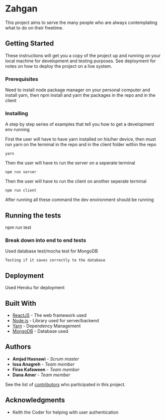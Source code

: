 
# Zahgan

This project aims to serve the many people who are always contemplating what to do on their freetime.

## Getting Started

These instructions will get you a copy of the project up and running on your local machine for development and testing purposes. See deployment for notes on how to deploy the project on a live system.

### Prerequisites

Need to install node package manager on your personal computer and install yarn, then npm install and yarn the packages in the repo and in the client


### Installing

A step by step series of examples that tell you how to get a development env running

First the user will have to have yarn installed on his/her device, then must run yarn on the terminal in the repo and in the client folder within the repo

```
yarn
```

Then the user will have to run the server on a seperate terminal

```
npm run server
```

Then the user will have to run the client on another seperate terminal

```
npm run client
```

After running all these command the dev environment should be running

## Running the tests

npm run test

### Break down into end to end tests

Used database test/mocha test for MongoDB

```
Testing if it saves correctly to the database
```

## Deployment

Used Heroku for deployment

## Built With

* [ReactJS](https://reactjs.org/docs/getting-started.html) - The web framework used
* [Node.js](https://nodejs.org/en/docs/) - Library used for server/backend
* [Yarn](https://yarnpkg.com/en/) - Dependency Management
* [MongoDB](https://docs.mongodb.com/) - Database used

## Authors

* **Amjad Hasnawi** - *Scrum master*
* **Issa Anagreh** - *Team member*
* **Firas Kafaween** - *Team member*
* **Dana Amer** - *Team member*

See the list of [contributors](https://github.com/fantastic-5/Zahgan/graphs/contributors) who participated in this project.

## Acknowledgments

* Keith the Coder for helping with user authentication
